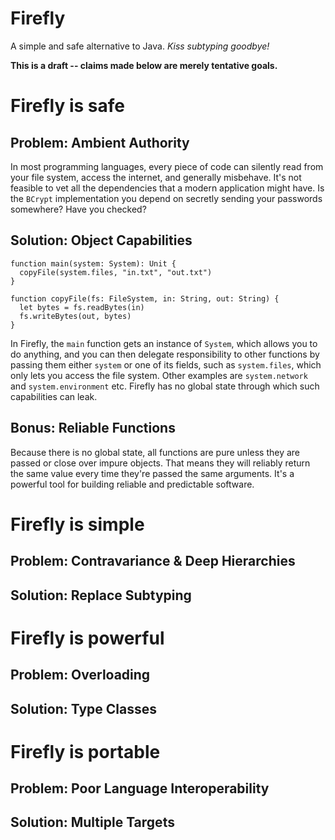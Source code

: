 # Firefly
A simple and safe alternative to Java. *Kiss subtyping goodbye!*

**This is a draft -- claims made below are merely tentative goals.**


# Firefly is safe

## Problem: Ambient Authority

In most programming languages, every piece of code can silently read from your file system, access the internet, and generally misbehave. It's not feasible to vet all the dependencies that a modern application might have. Is the `BCrypt` implementation you depend on secretly sending your passwords somewhere? Have you checked?

## Solution: Object Capabilities

```
function main(system: System): Unit {
  copyFile(system.files, "in.txt", "out.txt")
}

function copyFile(fs: FileSystem, in: String, out: String) {
  let bytes = fs.readBytes(in)
  fs.writeBytes(out, bytes)
}
```

In Firefly, the `main` function gets an instance of `System`, which allows you to do anything, and you can then delegate responsibility to other functions by passing them either `system` or one of its fields, such as `system.files`, which only lets you access the file system. Other examples are `system.network` and `system.environment` etc. Firefly has no global state through which such capabilities can leak.

## Bonus: Reliable Functions

Because there is no global state, all functions are pure unless they are passed or close over impure objects. That means they will reliably return the same value every time they're passed the same arguments. It's a powerful tool for building reliable and predictable software.


# Firefly is simple

## Problem: Contravariance & Deep Hierarchies



## Solution: Replace Subtyping




# Firefly is powerful

## Problem: Overloading

## Solution: Type Classes


# Firefly is portable

## Problem: Poor Language Interoperability

## Solution: Multiple Targets

